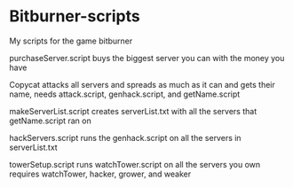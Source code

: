 # Bitburner-scripts
My scripts for the game bitburner

purchaseServer.script buys the biggest server you can with the money you have

Copycat attacks all servers and spreads as much as it can and gets their name, needs attack.script, genhack.script, and getName.script

makeServerList.script creates serverList.txt with all the servers that getName.script ran on

hackServers.script runs the genhack.script on all the servers in serverList.txt

towerSetup.script runs watchTower.script on all the servers you own requires watchTower, hacker, grower, and weaker
